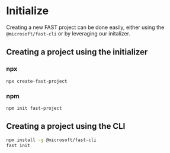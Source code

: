 # Initialize

Creating a new FAST project can be done easily, either using the `@microsoft/fast-cli` or by leveraging our initalizer.

## Creating a project using the initializer

### npx

`npx create-fast-project`

### npm

`npm init fast-project`

## Creating a project using the CLI

```bash
npm install -g @microsoft/fast-cli
fast init
```